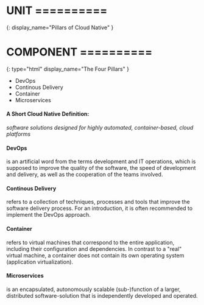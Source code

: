 # UNIT ==========
{:
  display_name="Pillars of Cloud Native"
}

# COMPONENT ==========
{:
  type="html"
  display_name="The Four Pillars"
}

* DevOps
* Continous Delivery
* Container
* Microservices

#### A Short Cloud Native Definition:
*software solutions designed for highly automated, container-based, cloud platforms* 

#### DevOps
is an artificial word from the terms development and IT operations, which is supposed to improve the quality of the software, the speed of development and delivery, as well as the cooperation of the teams involved.

#### Continous Delivery
refers to a collection of techniques, processes and tools that improve the software delivery process. For an introduction, it is often recommended to implement the DevOps approach.

#### Container
refers to virtual machines that correspond to the entire application, including their configuration and dependencies. In contrast to a "real" virtual machine, a container does not contain its own operating system (application virtualization).

#### Microservices
is an encapsulated, autonomously scalable (sub-)function of a larger, distributed software-solution that is independently developed and operated.